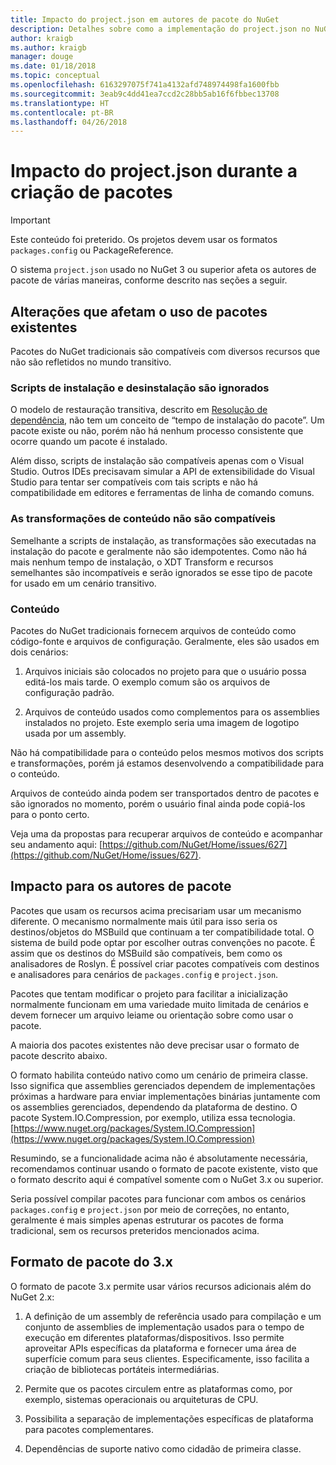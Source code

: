 ```yaml
---
title: Impacto do project.json em autores de pacote do NuGet
description: Detalhes sobre como a implementação do project.json no NuGet 3.x afeta autores de pacote, como recursos incompatíveis, conteúdo e formato do pacote.
author: kraigb
ms.author: kraigb
manager: douge
ms.date: 01/18/2018
ms.topic: conceptual
ms.openlocfilehash: 6163297075f741a4132afd748974498fa1600fbb
ms.sourcegitcommit: 3eab9c4dd41ea7ccd2c28bb5ab16f6fbbec13708
ms.translationtype: HT
ms.contentlocale: pt-BR
ms.lasthandoff: 04/26/2018
---
```

# <a name="impact-of-projectjson-when-creating-packages"></a>Impacto do project.json durante a criação de pacotes

> [!Important]
> Este conteúdo foi preterido. Os projetos devem usar os formatos `packages.config` ou PackageReference.

O sistema `project.json` usado no NuGet 3 ou superior afeta os autores de pacote de várias maneiras, conforme descrito nas seções a seguir.

## <a name="changes-affecting-existing-packages-usage"></a>Alterações que afetam o uso de pacotes existentes

Pacotes do NuGet tradicionais são compatíveis com diversos recursos que não são refletidos no mundo transitivo.

### <a name="install-and-uninstall-scripts-are-ignored"></a>Scripts de instalação e desinstalação são ignorados

O modelo de restauração transitiva, descrito em [Resolução de dependência](../consume-packages/dependency-resolution.md#dependency-resolution-with-packagereference), não tem um conceito de “tempo de instalação do pacote”. Um pacote existe ou não, porém não há nenhum processo consistente que ocorre quando um pacote é instalado.

Além disso, scripts de instalação são compatíveis apenas com o Visual Studio. Outros IDEs precisavam simular a API de extensibilidade do Visual Studio para tentar ser compatíveis com tais scripts e não há compatibilidade em editores e ferramentas de linha de comando comuns.

### <a name="content-transforms-are-not-supported"></a>As transformações de conteúdo não são compatíveis

Semelhante a scripts de instalação, as transformações são executadas na instalação do pacote e geralmente não são idempotentes. Como não há mais nenhum tempo de instalação, o XDT Transform e recursos semelhantes são incompatíveis e serão ignorados se esse tipo de pacote for usado em um cenário transitivo.

### <a name="content"></a>Conteúdo

Pacotes do NuGet tradicionais fornecem arquivos de conteúdo como código-fonte e arquivos de configuração. Geralmente, eles são usados em dois cenários:

1. Arquivos iniciais são colocados no projeto para que o usuário possa editá-los mais tarde. O exemplo comum são os arquivos de configuração padrão.

1. Arquivos de conteúdo usados como complementos para os assemblies instalados no projeto. Este exemplo seria uma imagem de logotipo usada por um assembly.

Não há compatibilidade para o conteúdo pelos mesmos motivos dos scripts e transformações, porém já estamos desenvolvendo a compatibilidade para o conteúdo.

Arquivos de conteúdo ainda podem ser transportados dentro de pacotes e são ignorados no momento, porém o usuário final ainda pode copiá-los para o ponto certo.

Veja uma da propostas para recuperar arquivos de conteúdo e acompanhar seu andamento aqui: [https://github.com/NuGet/Home/issues/627](https://github.com/NuGet/Home/issues/627).

## <a name="impact-for-package-authors"></a>Impacto para os autores de pacote

Pacotes que usam os recursos acima precisariam usar um mecanismo diferente. O mecanismo normalmente mais útil para isso seria os destinos/objetos do MSBuild que continuam a ter compatibilidade total. O sistema de build pode optar por escolher outras convenções no pacote. É assim que os destinos do MSBuild são compatíveis, bem como os analisadores de Roslyn. É possível criar pacotes compatíveis com destinos e analisadores para cenários de `packages.config` e `project.json`.

Pacotes que tentam modificar o projeto para facilitar a inicialização normalmente funcionam em uma variedade muito limitada de cenários e devem fornecer um arquivo leiame ou orientação sobre como usar o pacote.

A maioria dos pacotes existentes não deve precisar usar o formato de pacote descrito abaixo.

O formato habilita conteúdo nativo como um cenário de primeira classe. Isso significa que assemblies gerenciados dependem de implementações próximas a hardware para enviar implementações binárias juntamente com os assemblies gerenciados, dependendo da plataforma de destino. O pacote System.IO.Compression, por exemplo, utiliza essa tecnologia. [https://www.nuget.org/packages/System.IO.Compression](https://www.nuget.org/packages/System.IO.Compression)

Resumindo, se a funcionalidade acima não é absolutamente necessária, recomendamos continuar usando o formato de pacote existente, visto que o formato descrito aqui é compatível somente com o NuGet 3.x ou superior.

Seria possível compilar pacotes para funcionar com ambos os cenários `packages.config` e `project.json` por meio de correções, no entanto, geralmente é mais simples apenas estruturar os pacotes de forma tradicional, sem os recursos preteridos mencionados acima.

## <a name="3x-package-format"></a>Formato de pacote do 3.x

O formato de pacote 3.x permite usar vários recursos adicionais além do NuGet 2.x:

1. A definição de um assembly de referência usado para compilação e um conjunto de assemblies de implementação usados para o tempo de execução em diferentes plataformas/dispositivos. Isso permite aproveitar APIs específicas da plataforma e fornecer uma área de superfície comum para seus clientes. Especificamente, isso facilita a criação de bibliotecas portáteis intermediárias.

1. Permite que os pacotes circulem entre as plataformas como, por exemplo, sistemas operacionais ou arquiteturas de CPU.

1. Possibilita a separação de implementações específicas de plataforma para pacotes complementares.

1. Dependências de suporte nativo como cidadão de primeira classe.
